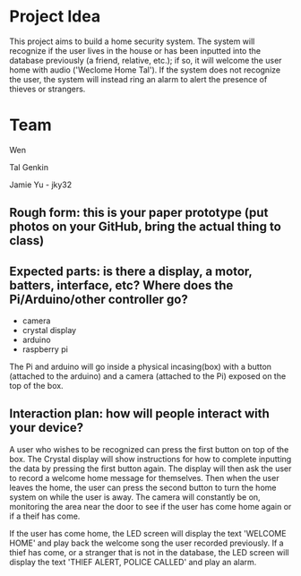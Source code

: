 # Project Idea

This project aims to build a home security system. The system will recognize if the user lives in the house or has been inputted into the database previously (a friend, relative, etc.); if so, it will welcome the user home with audio ('Weclome Home Tal'). If the system does not recognize the user, the system will instead ring an alarm to alert the presence of thieves or strangers. 

# Team

Wen 

Tal Genkin

Jamie Yu - jky32 

## Rough form: this is your paper prototype (put photos on your GitHub, bring the actual thing to class)
 
## Expected parts: is there a display, a motor, batters, interface, etc? Where does the Pi/Arduino/other controller go?

* camera
* crystal display
* arduino
* raspberry pi

The Pi and arduino will go inside a physical incasing(box) with a button (attached to the arduino) and a camera (attached to the Pi) exposed on the top of the box.

## Interaction plan: how will people interact with your device?

A user who wishes to be recognized can press the first button on top of the box. The Crystal display will show instructions for how to complete inputting the data by pressing the first button again. The display will then ask the user to record a welcome home message for themselves. Then when the user leaves the home, the user can press the second button to turn the home system on while the user is away. The camera will constantly be on, monitoring the area near the door to see if the user has come home again or if a theif has come. 

If the user has come home, the LED screen will display the text 'WELCOME HOME' and play back the welcome song the user recorded previously. If a thief has come, or a stranger that is not in the database, the LED screen will display the text 'THIEF ALERT, POLICE CALLED' and play an alarm. 

